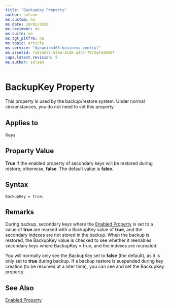 ```yaml
---
title: "BackupKey Property"
author: solsen
ms.custom: na
ms.date: 10/01/2020
ms.reviewer: na
ms.suite: na
ms.tgt_pltfrm: na
ms.topic: article
ms.service: "dynamics365-business-central"
ms.assetid: 7ad43e31-536a-41d8-a234-7972afd18037
caps.latest.revision: 5
ms.author: solsen
---
```


# BackupKey Property
This property is used by the backup/restore system. Under normal circumstances, you do not need to set this property.  

## Applies to  
 Keys  

## Property Value  
 **True** if the enabled property of secondary keys will be restored during restore; otherwise, **false**. The default value is **false**.  

## Syntax
```
BackupKey = true;
```

## Remarks  
During backup, secondary keys where the [Enabled Property](devenv-enabled-property.md) is set to a value of **true** are marked with a BackupKey value of **true**, and the secondary indexes are not stored in the backup. When the backup is restored, the BackupKey value is checked to see whether it reenables secondary keys where BackupKey = true, and the indexes are recreated.  

You will normally only see the BackupKey set to **false** (the default), as it is only set to **true** during backup. If a backup restore is suspended during key creation (to be resumed at a later time), you can see and set the BackupKey property.  

## See Also  
[Enabled Property](devenv-enabled-property.md)
